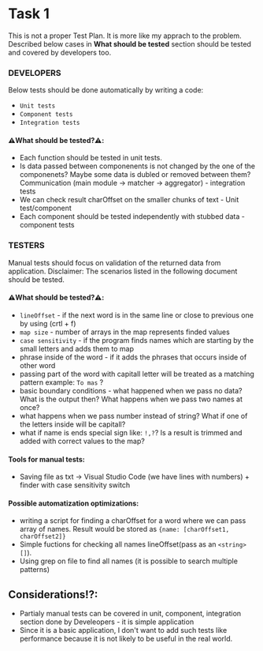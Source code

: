 # Task 1

This is not a proper Test Plan. It is more like my apprach to the problem.<br/>
Described below cases in **What should be tested** section should be tested and covered by developers too.

### DEVELOPERS

Below tests should be done automatically by writing a code:

- `Unit tests`
- `Component tests`
- `Integration tests`

#### ⚠️What should be tested?⚠️:

- Each function should be tested in unit tests.
- Is data passed between componenents is not changed by the one of the componenets? Maybe some data is dubled or removed between them?<br/>
  Communication (main module -> matcher -> aggregator) - integration tests
- We can check result charOffset on the smaller chunks of text - Unit test/component
- Each component should be tested independently with stubbed data - component tests

### TESTERS

Manual tests should focus on validation of the returned data from application.
Disclaimer: The scenarios listed in the following document should be tested.

#### ⚠️What should be tested?⚠️:

- `lineOffset` - if the next word is in the same line or close to previous one by using (crtl + f)
- `map size` - number of arrays in the map represents finded values
- `case sensitivity` - if the program finds names which are starting by the small letters and adds them to map
- phrase inside of the word - if it adds the phrases that occurs inside of other word
- passing part of the word with capitall letter will be treated as a matching pattern example: `To mas` ?
- basic boundary conditions - what happened when we pass no data? What is the output then? What happens when we pass two names at once?
- what happens when we pass number instead of string? What if one of the letters inside will be capitall?
- what if name is ends special sign like: `!,?`? Is a result is trimmed and added with correct values to the map?

#### Tools for manual tests:

- Saving file as txt -> Visual Studio Code (we have lines with numbers) + finder with case sensitivity switch

#### Possible automatization optimizations:

- writing a script for finding a charOffset for a word where we can pass array of names. Result would be stored as `{name: [charOffset1, charOffset2]}`
- Simple fuctions for checking all names lineOffset(pass as an `<string>[]`).
- Using grep on file to find all names (it is possible to search multiple patterns)

## Considerations⁉:

- Partialy manual tests can be covered in unit, component, integration section done by Develeopers - it is simple application
- Since it is a basic application, I don't want to add such tests like performance because it is not likely to be useful in the real world.
